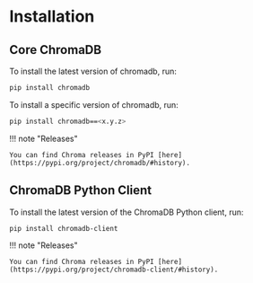 # Installation

## Core ChromaDB
To install the latest version of chromadb, run:

```bash
pip install chromadb
```

To install a specific version of chromadb, run:

```bash
pip install chromadb==<x.y.z>
```
!!! note "Releases"
    
    You can find Chroma releases in PyPI [here](https://pypi.org/project/chromadb/#history).

## ChromaDB Python Client

To install the latest version of the ChromaDB Python client, run:

```bash
pip install chromadb-client
```

!!! note "Releases"
    
    You can find Chroma releases in PyPI [here](https://pypi.org/project/chromadb-client/#history).

